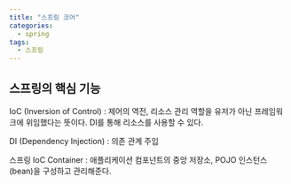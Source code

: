 ```yaml
---
title: "스프링 코어"
categories:
  - spring
tags:
  - 스프링
---
```


## 스프링의 핵심 기능

IoC (Inversion of Control)
:   제어의 역전, 리소스 관리 역할을 유저가 아닌 프레임워크에 위임했다는 뜻이다. DI를 통해 리소스를 사용할 수 있다.

DI (Dependency Injection)
:   의존 관계 주입

스프링 IoC Container
:   애플리케이션 컴포넌트의 중앙 저장소, POJO 인스턴스(bean)을 구성하고 관리해준다.
